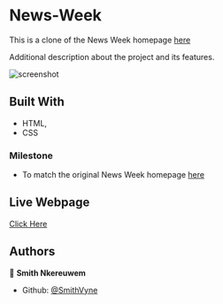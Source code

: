 # News-Week

This is a clone of the News Week homepage [here](https://www.newsweek.com/)

Additional description about the project and its features.

![screenshot](img/screenshot.jpg)
## Built With

- HTML,
- CSS

### Milestone

- To match the original News Week homepage [here](https://www.newsweek.com/)

## Live Webpage

[Click Here]()

## Authors

👤 **Smith Nkereuwem**

- Github: [@SmithVyne](https://github.com/smithvyne)
